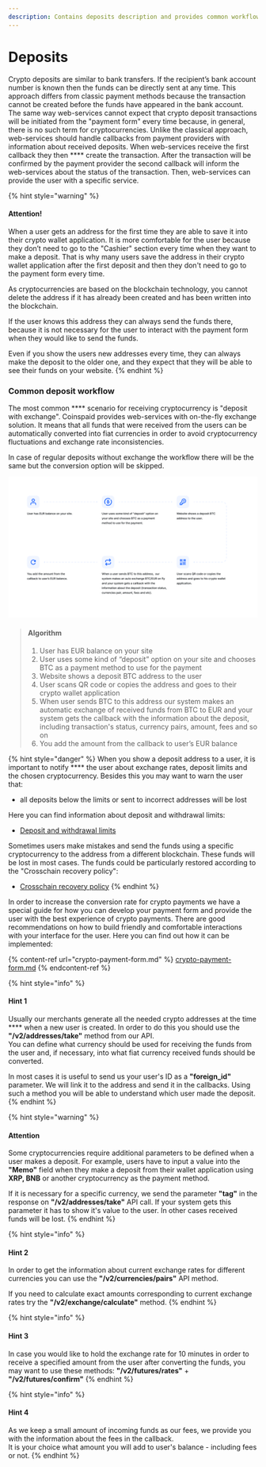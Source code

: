 ```yaml
---
description: Contains deposits description and provides common workflow for that feature
---
```


# Deposits

Crypto deposits are similar to bank transfers. If the recipient’s bank account number is known then the funds can be directly sent at any time. This approach differs from classic payment methods because the transaction cannot be created before the funds have appeared in the bank account. The same way web-services cannot expect that crypto deposit transactions will be initiated from the "payment form" every time because, in general, there is no such term for cryptocurrencies. Unlike the classical approach, web-services should handle callbacks from payment providers with information about received deposits. When web-services receive the first callback they then **** create the transaction. After the transaction will be confirmed by the payment provider the second callback will inform the web-services about the status of the transaction. Then, web-services can provide the user with a specific service.

{% hint style="warning" %}
#### Attention!

When a user gets an address for the first time they are able to save it into their crypto wallet application. It is more comfortable for the user because they don’t need to go to the "Cashier" section every time when they want to make a deposit. That is why many users save the address in their crypto wallet application after the first deposit and then they don't need to go to the payment form every time.

As cryptocurrencies are based on the blockchain technology, you cannot delete the address if it has already been created and has been written into the blockchain.

If the user knows this address they can always send the funds there, because it is not necessary for the user to interact with the payment form when they would like to send the funds.

Even if you show the users new addresses every time, they can always make the deposit to the older one, and they expect that they will be able to see their funds on your website.&#x20;
{% endhint %}

### Common deposit workflow

The most common **** scenario for receiving cryptocurrency is "deposit with exchange". Coinspaid provides web-services with on-the-fly exchange solution. It means that all funds that were received from the users can be automatically converted into fiat currencies in order to avoid cryptocurrency fluctuations and exchange rate inconsistencies.

In case of regular deposits without exchange the workflow there will be the same but the conversion option will be skipped.

![](<../.gitbook/assets/image (18).png>)

> #### Algorithm
>
> 1. User has EUR balance on your site
> 2. User uses some kind of “deposit” option on your site and chooses BTC as a payment method to use for the payment
> 3. Website shows a deposit BTC address to the user
> 4. User scans QR code or copies the address and goes to their crypto wallet application
> 5. When user sends BTC to this address our system makes an automatic exchange of received funds from BTC to EUR and your system gets the callback with the information about the deposit, including transaction's status, currency pairs, amount, fees and so on
> 6. You add the amount from the callback to user’s EUR balance

{% hint style="danger" %}
When you show a deposit address to a user, it is important to notify **** the user about exchange rates, deposit limits and the chosen cryptocurrency. Besides this you may want to warn the user that:

* all deposits below the limits or sent to incorrect addresses will be lost

Here you can find information about deposit and withdrawal limits:

* [Deposit and withdrawal limits](../confirmations-and-limits.md)

Sometimes users make mistakes and send the funds using a specific cryptocurrency to the address from a different blockchain. These funds will be lost in most cases. The funds could be particularly restored according to the "Crosschain recovery policy":

* [Crosschain recovery policy](broken-reference)
{% endhint %}

In order to increase the conversion rate for crypto payments we have a special guide for how you can develop your payment form and provide the user with the best experience of crypto payments. There are good recommendations on how to build friendly and comfortable interactions with your interface for the user. Here you can find out how it can be implemented:

{% content-ref url="crypto-payment-form.md" %}
[crypto-payment-form.md](crypto-payment-form.md)
{% endcontent-ref %}

{% hint style="info" %}
#### Hint 1

Usually our merchants generate all the needed crypto addresses at the time **** when a new user is created. In order to do this you should use the **"/v2/addresses/take"** method from our API.\
You can define what currency should be used for receiving the funds from the user and, if necessary, into what fiat currency received funds should be converted.

In most cases it is useful to send us your user's ID as a **"foreign\_id"** parameter. We will link it to the address and send it in the callbacks. Using such a method you will be able to understand which user made the deposit.
{% endhint %}

{% hint style="warning" %}
#### Attention

Some cryptocurrencies require additional parameters to be defined when a user makes a deposit. For example, users have to input a value into the **"Memo"** field when they make a deposit from their wallet application using **XRP, BNB** or another cryptocurrency as the payment method.

If it is necessary for a specific currency, we send the parameter **"tag"** in the response on **"/v2/addresses/take"** API call. If your system gets this parameter it has to show it's value to the user. In other cases received funds will be lost.
{% endhint %}

{% hint style="info" %}
#### Hint 2

In order to get the information about current exchange rates for different currencies you can use the **"/v2/currencies/pairs"** API method.

If you need to calculate exact amounts corresponding to current exchange rates try the **"/v2/exchange/calculate"** method.
{% endhint %}

{% hint style="info" %}
#### Hint 3

In case you would like to hold the exchange rate for 10 minutes in order to receive a specified amount from the user after converting the funds, you may want to use these methods: **"/v2/futures/rates"** + **"/v2/futures/confirm"**
{% endhint %}

{% hint style="info" %}
#### Hint 4

As we keep a small amount of incoming funds as our fees, we provide you with the information about the fees in the callback.\
It is your choice what amount you will add to user's balance - including fees or not.
{% endhint %}
